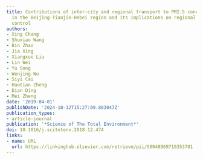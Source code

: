 ```yaml
---
title: Contributions of inter-city and regional transport to PM2.5 concentrations
  in the Beijing-Tianjin-Hebei region and its implications on regional joint air pollution
  control
authors:
- Xing Chang
- Shuxiao Wang
- Bin Zhao
- Jia Xing
- Xiangxue Liu
- Lin Wei
- Yu Song
- Wenjing Wu
- Siyi Cai
- Haotian Zheng
- Dian Ding
- Mei Zheng
date: '2019-04-01'
publishDate: '2024-10-12T15:27:09.803047Z'
publication_types:
- article-journal
publication: '*Science of The Total Environment*'
doi: 10.1016/j.scitotenv.2018.12.474
links:
- name: URL
  url: https://linkinghub.elsevier.com/retrieve/pii/S0048969718353701
---
```

